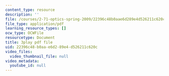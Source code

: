 ```yaml
---
content_type: resource
description: ''
file: /courses/2-71-optics-spring-2009/22396c48b0aae6d289e4d526211c620c_s8XKzciLgak.pdf
file_type: application/pdf
learning_resource_types: []
ocw_type: OCWFile
resourcetype: Document
title: 3play pdf file
uid: 22396c48-b0aa-e6d2-89e4-d526211c620c
video_files:
  video_thumbnail_file: null
video_metadata:
  youtube_id: null
---
```

